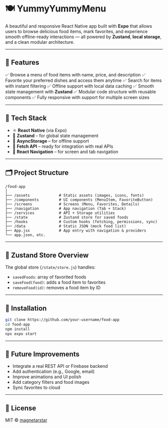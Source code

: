 # 🍽️ YummyYummyMenu

A beautiful and responsive React Native app built with **Expo** that allows users to browse delicious food items, mark favorites, and experience smooth offline-ready interactions — all powered by **Zustand**, **local storage**, and a clean modular architecture.

---

## 📱 Features

✅ Browse a menu of food items with name, price, and description
✅ Favorite your preferred dishes and access them anytime
✅ Search for items with instant filtering
✅ Offline support with local data caching
✅ Smooth state management with **Zustand**
✅ Modular code structure with reusable components
✅ Fully responsive with support for multiple screen sizes

---

## 🧹 Tech Stack

* ⚛️ **React Native** (via Expo)
* 🔂 **Zustand** – for global state management
* 📂 **AsyncStorage** – for offline support
* 📡 **Fetch API** – ready for integration with real APIs
* 🤭 **React Navigation** – for screen and tab navigation

---

## 🗂 Project Structure

```
/food-app
│
├── /assets             # Static assets (images, icons, fonts)
├── /components         # UI components (MenuItem, FavoriteButton)
├── /screens            # Screens (Menu, Favorites, Details)
├── /navigation         # App navigation (Tab + Stack)
├── /services           # API + Storage utilities
├── /state              # Zustand store for saved foods
├── /hooks              # Custom hooks (fetching, permissions, sync)
├── /data               # Static JSON (mock food list)
├── App.jsx             # App entry with navigation & providers
└── app.json, etc.
```

---

## 🧫 Zustand Store Overview

The global store (`/state/store.js`) handles:

* `savedFoods`: array of favorited foods
* `saveFood(food)`: adds a food item to favorites
* `removeFood(id)`: removes a food item by ID

---

## 💠 Installation

```bash
git clone https://github.com/your-username/food-app
cd food-app
npm install
npx expo start
```

---

## 🔄 Future Improvements

* Integrate a real REST API or Firebase backend
* Add authentication (e.g., Google, email)
* Improve animations and UI polish
* Add category filters and food images
* Sync favorites to cloud

---

## 📄 License

MIT © [magnetarstar]([https://github.com/your-username](https://github.com/magnetarstar-hub))
